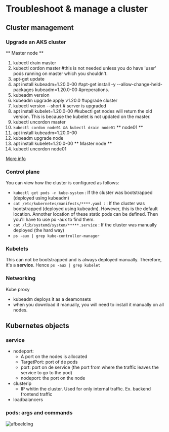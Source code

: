 # Troubleshoot & manage a cluster

## Cluster management

### Upgrade an AKS cluster

** Master node **
1. kubectl drain master
2. kubectl cordon master #this is not needed unless you do have 'user' pods running on master which you shouldn't.
3. apt-get update
4. apt install kubeadm=1.20.0-00 #apt-get install -y --allow-change-held-packages kubeadm=1.20.0-00 #preperations.
5. kubeadm version
6. kubeadm upgrade apply v1.20.0 #upgrade cluster
7. kubectl version --short # server is upgraded
8. apt install kubelet=1.20.0-00 #kubectl get nodes will return the old version. This is because the kubelet is not updated on the master.
9. kubectl uncordon master
10. `kubectl cordon node01 && kubectl drain node01`
** node01 **
11. apt install kubeadm=1.20.0-00
12. kubeadm upgrade node
13. apt install kubelet=1.20.0-00
** Master node **
14. kubectl uncordon node01


[More info](https://kubernetes.io/docs/tasks/administer-cluster/kubeadm/kubeadm-upgrade/)

### Control plane
You can view how the cluster is configured as follows:
- `kubectl get pods -n kube-system` : If the cluster was bootstrapped (deployed using kubeadm)
- `cat /etc/kubernetes/manifests/****.yaml `: : If the cluster was bootstrapped (deployed using kubeadm). However, this is the default location. Annother location of these static pods can be defined. Then you'll have to use px -aux to find them.
- `cat /lib/systemd/system/*****.service` : If the cluster was manually deployed (the hard way)
- `ps -aux | grep kube-controller-manager `

 ### Kubelets
 This can not be bootstrapped and is always deployed manually. Therefore, it's a **service**. Hence `ps -aux | grep kubelet`
 
 ### Networking
 Kube proxy 
 - kubeadm deploys it as a deamonsets
 - when you download it manually, you will need to install it manually on all nodes.

## Kubernetes objects

### service
- nodeport:
  - A port on the nodes is allocated
  - TargetPort: port of de pods
  - port: port on de service (the port from where the traffic leaves the service to go to the pod)
  - nodeport: the port on the node
- clusterip
  - IP whitin the cluster. Used for only internal traffic. Ex. backend frontend traffic
- loadbalancers

### pods: args and commands
![afbeelding](https://user-images.githubusercontent.com/10938144/130236209-e118f3f1-a28c-4e3e-8885-437c040b5af9.png)


